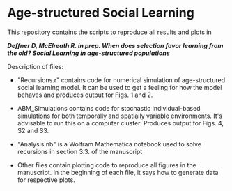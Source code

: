 # Age-structured Social Learning

This repository contains the scripts to reproduce all results and plots in 

***Deffner D, McElreath R. in prep. When does selection favor learning from the old? Social Learning in age-structured populations***

Description of files:

- "Recursions.r" contains code for numerical simulation of age-structured social learning model. It can be used to get a feeling for how the model behaves and produces output for Figs. 1 and 2.

- ABM_Simulations contains code for stochastic individual-based simulations for both temporally and spatially variable environments. It's advisable to run this on a computer cluster. Produces output for Figs. 4, S2 and S3.

- "Analysis.nb" is a Wolfram Mathematica notebook used to solve recursions in section 3.3. of the manuscript

- Other files contain plotting code to reproduce all figures in the manuscript. In the beginning of each file, it says how to generate data for respective plots.
